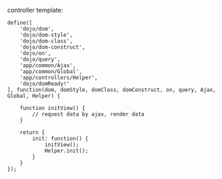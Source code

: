 controller template:

	define([
	    'dojo/dom',
	    'dojo/dom-style',
	    'dojo/dom-class',
	    'dojo/dom-construct',
	    'dojo/on',
		'dojo/query',
		'app/common/Ajax',
		'app/common/Global',
		'app/controllers/Helper',
		'dojo/domReady!'
	], function(dom, domStyle, domClass, domConstruct, on, query, Ajax, Global, Helper) {
		
		function initView() {
			// request data by ajax, render data
		}
		
		return {
			init: function() {
				initView();
				Helper.init();
			}
		}
	});